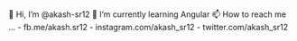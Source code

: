 👋 Hi, I’m @akash-sr12
🌱 I’m currently learning Angular
📫 How to reach me ...
      - fb.me/akash.sr12
      - instagram.com/akash_sr12
      - twitter.com/akash_sr12
